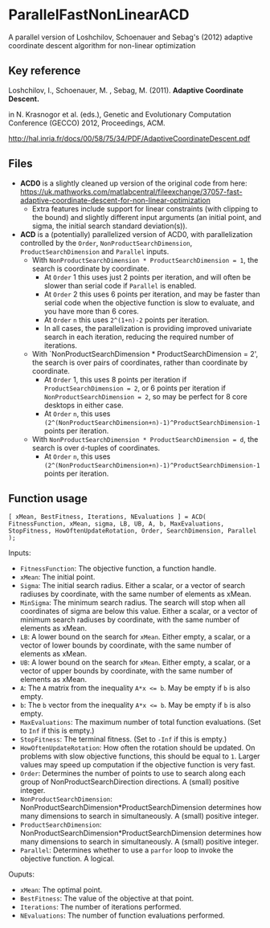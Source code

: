 # ParallelFastNonLinearACD
A parallel version of Loshchilov, Schoenauer and Sebag's (2012) adaptive coordinate descent algorithm for non-linear optimization

## Key reference
Loshchilov, I., Schoenauer, M. , Sebag, M. (2011). **Adaptive Coordinate Descent.**

in N. Krasnogor et al. (eds.), Genetic and Evolutionary Computation Conference (GECCO) 2012, Proceedings, ACM.

http://hal.inria.fr/docs/00/58/75/34/PDF/AdaptiveCoordinateDescent.pdf

## Files
 * **ACD0** is a slightly cleaned up version of the original code from here: https://uk.mathworks.com/matlabcentral/fileexchange/37057-fast-adaptive-coordinate-descent-for-non-linear-optimization
   * Extra features include support for linear constraints (with clipping to the bound) and slightly different input arguments (an initial point, and sigma, the initial search standard deviation(s)).
 * **ACD** is a (potentially) parallelized version of ACD0, with parallelization controlled by the `Order`, `NonProductSearchDimension`, `ProductSearchDimension` and `Parallel` inputs.
   * With `NonProductSearchDimension * ProductSearchDimension = 1`, the search is coordinate by coordinate.
     * At `Order` 1 this uses just 2 points per iteration, and will often be slower than serial code if `Parallel` is enabled.
     * At `Order` 2 this uses 6 points per iteration, and may be faster than serial code when the objective function is slow to evaluate, and you have more than 6 cores.
     * At `Order` `n` this uses `2^(1+n)-2` points per iteration.
     * In all cases, the parallelization is providing improved univariate search in each iteration, reducing the required number of iterations.
   * With `NonProductSearchDimension * ProductSearchDimension = 2', the search is over pairs of coordinates, rather than coordinate by coordinate.
     * At `Order` 1, this uses 8 points per iteration if `ProductSearchDimension = 2`, or 6 points per iteration if `NonProductSearchDimension = 2`, so may be perfect for 8 core desktops in either case.
     * At `Order` `n`, this uses `(2^(NonProductSearchDimension+n)-1)^ProductSearchDimension-1` points per iteration.
   * With `NonProductSearchDimension * ProductSearchDimension = d`, the search is over `d`-tuples of coordinates.
     * At `Order` `n`, this uses `(2^(NonProductSearchDimension+n)-1)^ProductSearchDimension-1` points per iteration.

## Function usage
`[ xMean, BestFitness, Iterations, NEvaluations ] = ACD( FitnessFunction, xMean, sigma, LB, UB, A, b, MaxEvaluations, StopFitness, HowOftenUpdateRotation, Order, SearchDimension, Parallel );`

Inputs:
 * `FitnessFunction`: The objective function, a function handle.
 * `xMean`: The initial point.
 * `Sigma`: The initial search radius. Either a scalar, or a vector of search radiuses by coordinate, with the same number of elements as xMean.
 * `MinSigma`: The minimum search radius. The search will stop when all coordinates of sigma are below this value. Either a scalar, or a vector of minimum search radiuses by coordinate, with the same number of elements as xMean.
 * `LB`: A lower bound on the search for `xMean`. Either empty, a scalar, or a vector of lower bounds by coordinate, with the same number of elements as xMean.
 * `UB`: A lower bound on the search for `xMean`. Either empty, a scalar, or a vector of upper bounds by coordinate, with the same number of elements as xMean.
 * `A`: The `A` matrix from the inequality `A*x <= b`. May be empty if `b` is also empty.
 * `b`: The `b` vector from the inequality `A*x <= b`. May be empty if `b` is also empty.
 * `MaxEvaluations`: The maximum number of total function evaluations. (Set to `Inf` if this is empty.)
 * `StopFitness`: The terminal fitness. (Set to `-Inf` if this is empty.)
 * `HowOftenUpdateRotation`: How often the rotation should be updated. On problems with slow objective functions, this should be equal to `1`. Larger values may speed up computation if the objective function is very fast.
 * `Order`: Determines the number of points to use to search along each group of NonProductSearchDirection directions. A (small) positive integer.
 * `NonProductSearchDimension`: NonProductSearchDimension*ProductSearchDimension determines how many dimensions to search in simultaneously. A (small) positive integer.
 * `ProductSearchDimension`: NonProductSearchDimension*ProductSearchDimension determines how many dimensions to search in simultaneously. A (small) positive integer.
 * `Parallel`: Determines whether to use a `parfor` loop to invoke the objective function. A logical.
 
Ouputs:
 * `xMean`: The optimal point.
 * `BestFitness`: The value of the objective at that point.
 * `Iterations`: The number of iterations performed.
 * `NEvaluations`: The number of function evaluations performed. 
